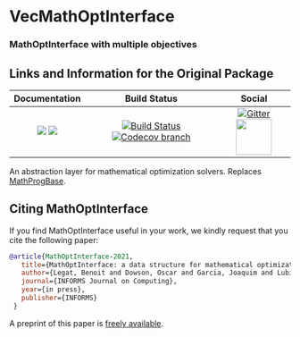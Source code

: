 # VecMathOptInterface
### MathOptInterface with multiple objectives

## Links and Information for the Original Package

| **Documentation** | **Build Status** | **Social** |
|:-----------------:|:----------------:|:----------:|
| [![][docs-stable-img]][docs-stable-url] [![][docs-dev-img]][docs-dev-url] | [![Build Status][build-img]][build-url] [![Codecov branch][codecov-img]][codecov-url] | [![Gitter][gitter-img]][gitter-url] [<img src="https://upload.wikimedia.org/wikipedia/commons/thumb/a/af/Discourse_logo.png/799px-Discourse_logo.png" width="64">][discourse-url] |

An abstraction layer for mathematical optimization solvers. Replaces [MathProgBase](https://github.com/JuliaOpt/MathProgBase.jl).

[docs-stable-img]: https://img.shields.io/badge/docs-stable-blue.svg
[docs-dev-img]: https://img.shields.io/badge/docs-dev-blue.svg
[docs-stable-url]: http://jump.dev/MathOptInterface.jl/stable
[docs-dev-url]: http://jump.dev/MathOptInterface.jl/dev

[build-img]: https://github.com/JuMP-dev/MathOptInterface.jl/workflows/CI/badge.svg?branch=master
[build-url]: https://github.com/JuMP-dev/MathOptInterface.jl/actions?query=workflow%3ACI
[codecov-img]: http://codecov.io/github/JuMP-dev/MathOptInterface.jl/coverage.svg?branch=master
[codecov-url]: http://codecov.io/github/JuMP-dev/MathOptInterface.jl?branch=master

[gitter-url]: https://gitter.im/JuliaOpt/JuMP-dev?utm_source=share-link&utm_medium=link&utm_campaign=share-link
[gitter-img]: https://badges.gitter.im/JuliaOpt/JuMP-dev.svg
[discourse-url]: https://discourse.julialang.org/c/domain/opt

## Citing MathOptInterface

If you find MathOptInterface useful in your work, we kindly request that you cite the
following paper:
```bibtex
@article{MathOptInterface-2021,
   title={MathOptInterface: a data structure for mathematical optimization problems},
   author={Legat, Benoit and Dowson, Oscar and Garcia, Joaquim and Lubin, Miles},
   journal={INFORMS Journal on Computing},
   year={in press},
   publisher={INFORMS}
 }
```
A preprint of this paper is [freely available](https://arxiv.org/abs/2002.03447). 
